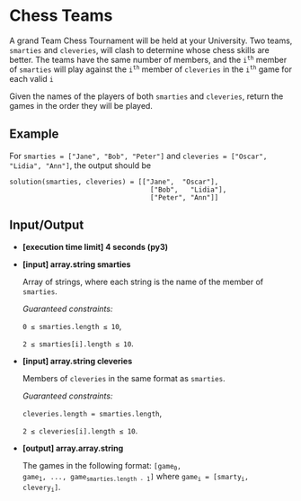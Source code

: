 # Chess Teams

A grand Team Chess Tournament will be held at your University. Two teams, `smarties` and `cleveries`, will clash to determine whose chess skills are better. The teams have the same number of members, and the <code>i<sup>th</sup></code> member of `smarties` will play against the <code>i<sup>th</sup></code> member of `cleveries` in the <code>i<sup>th</sup></code> game for each valid `i`

Given the names of the players of both `smarties` and `cleveries`, return the games in the order they will be played.

## Example

For `smarties = ["Jane", "Bob", "Peter"]` and `cleveries = ["Oscar", "Lidia", "Ann"]`, the output should be
```
solution(smarties, cleveries) = [["Jane",  "Oscar"],
                                   ["Bob",   "Lidia"],
                                   ["Peter", "Ann"]]
```

## Input/Output

- **[execution time limit] 4 seconds (py3)**

- **[input] array.string smarties**

	Array of strings, where each string is the name of the member of `smarties`.

	*Guaranteed constraints:*

	`0 ≤ smarties.length ≤ 10`,

	`2 ≤ smarties[i].length ≤ 10`.

- **[input] array.string cleveries**

	Members of `cleveries` in the same format as `smarties`.

	*Guaranteed constraints:*

	`cleveries.length = smarties.length`,

	`2 ≤ cleveries[i].length ≤ 10`.

- **[output] array.array.string**

	The games in the following format: <code>[game<sub>0</sub>, game<sub>1</sub>, ..., game<sub>smarties.length - 1</sub>]</code> where <code>game<sub>i</sub> = [smarty<sub>i</sub>, clevery<sub>i</sub>]</code>.
